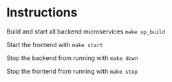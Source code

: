 # Instructions

Build and start all backend microservices `make up_build`

Start the frontend with `make start`

Stop the backend from running with `make down`

Stop the frontend from running with `make stop`
